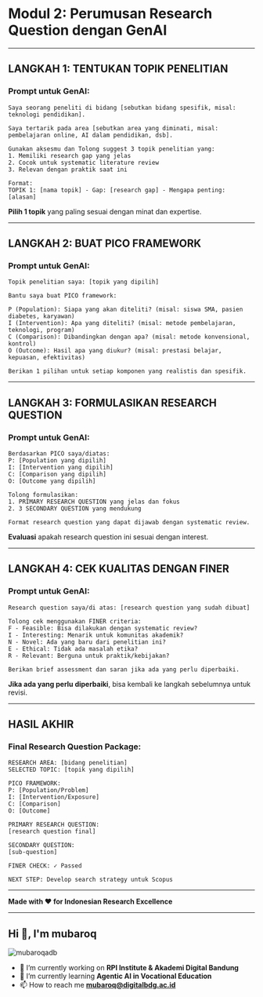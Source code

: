# Modul 2: Perumusan Research Question dengan GenAI

---

## **LANGKAH 1: TENTUKAN TOPIK PENELITIAN**

### **Prompt untuk GenAI:**
```
Saya seorang peneliti di bidang [sebutkan bidang spesifik, misal: teknologi pendidikan].

Saya tertarik pada area [sebutkan area yang diminati, misal: pembelajaran online, AI dalam pendidikan, dsb].

Gunakan aksesmu dan Tolong suggest 3 topik penelitian yang:
1. Memiliki research gap yang jelas
2. Cocok untuk systematic literature review
3. Relevan dengan praktik saat ini

Format: 
TOPIK 1: [nama topik] - Gap: [research gap] - Mengapa penting: [alasan]
```

**Pilih 1 topik** yang paling sesuai dengan minat dan expertise.

---

## **LANGKAH 2: BUAT PICO FRAMEWORK**

### **Prompt untuk GenAI:**
```
Topik penelitian saya: [topik yang dipilih]

Bantu saya buat PICO framework:

P (Population): Siapa yang akan diteliti? (misal: siswa SMA, pasien diabetes, karyawan)
I (Intervention): Apa yang diteliti? (misal: metode pembelajaran, teknologi, program)
C (Comparison): Dibandingkan dengan apa? (misal: metode konvensional, kontrol)
O (Outcome): Hasil apa yang diukur? (misal: prestasi belajar, kepuasan, efektivitas)

Berikan 1 pilihan untuk setiap komponen yang realistis dan spesifik.
```


---

## **LANGKAH 3: FORMULASIKAN RESEARCH QUESTION**

### **Prompt untuk GenAI:**
```
Berdasarkan PICO saya/diatas:
P: [Population yang dipilih]
I: [Intervention yang dipilih]
C: [Comparison yang dipilih]
O: [Outcome yang dipilih]

Tolong formulasikan:
1. PRIMARY RESEARCH QUESTION yang jelas dan fokus
2. 3 SECONDARY QUESTION yang mendukung

Format research question yang dapat dijawab dengan systematic review.
```

**Evaluasi** apakah research question ini sesuai dengan interest.

---

## **LANGKAH 4: CEK KUALITAS DENGAN FINER**

### **Prompt untuk GenAI:**
```
Research question saya/di atas: [research question yang sudah dibuat]

Tolong cek menggunakan FINER criteria:
F - Feasible: Bisa dilakukan dengan systematic review?
I - Interesting: Menarik untuk komunitas akademik?
N - Novel: Ada yang baru dari penelitian ini?
E - Ethical: Tidak ada masalah etika?
R - Relevant: Berguna untuk praktik/kebijakan?

Berikan brief assessment dan saran jika ada yang perlu diperbaiki.
```

**Jika ada yang perlu diperbaiki**, bisa kembali ke langkah sebelumnya untuk revisi.

---

## **HASIL AKHIR**

### **Final Research Question Package:**
```
RESEARCH AREA: [bidang penelitian]
SELECTED TOPIC: [topik yang dipilih]

PICO FRAMEWORK:
P: [Population/Problem]
I: [Intervention/Exposure]
C: [Comparison]
O: [Outcome]

PRIMARY RESEARCH QUESTION:
[research question final]

SECONDARY QUESTION:
[sub-question]

FINER CHECK: ✓ Passed

NEXT STEP: Develop search strategy untuk Scopus
```

---
**Made with ❤️ for Indonesian Research Excellence**

---
<h2 align="left">Hi 👋, I'm mubaroq</h2>
<p align="left"> <img src="https://komarev.com/ghpvc/?username=mubaroqadb&label=Profile%20views&color=0e75b6&style=flat" alt="mubaroqadb" /> </p>

- 🔭 I’m currently working on **RPI Institute & Akademi Digital Bandung**
- 🌱 I’m currently learning **Agentic AI in Vocational Education**
- 📫 How to reach me **mubaroq@digitalbdg.ac.id**


